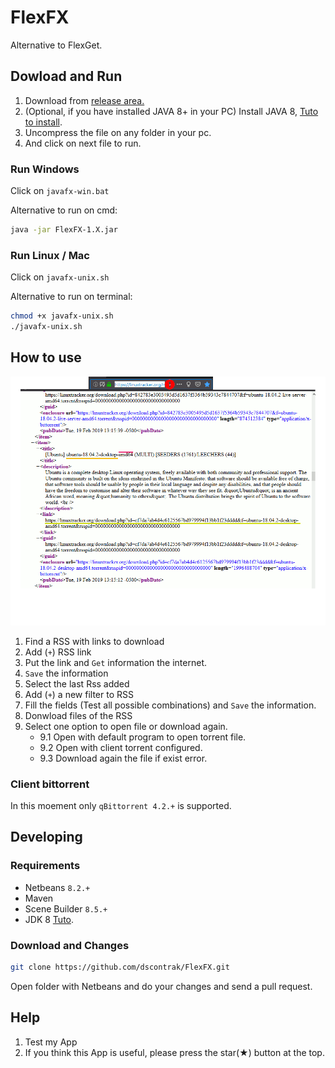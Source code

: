# FlexFX

Alternative to FlexGet.

## Dowload and Run

1. Download from [release area.](https://github.com/dscontrak/FlexFX/releases)
2. (Optional, if you have installed JAVA 8+ in your PC) Install JAVA 8, [Tuto to install](http://android-turtlegrafik.ch/english/index.php?inhalt_mitte=editor/jreEnglish.inc.php).
3. Uncompress the file on any folder in your pc.
4. And click on next file to run.

### Run Windows

Click on `javafx-win.bat`

Alternative to run on cmd:

```sh
java -jar FlexFX-1.X.jar
```

### Run Linux / Mac

Click on `javafx-unix.sh`

Alternative to run on terminal:

```sh
chmod +x javafx-unix.sh
./javafx-unix.sh
```

## How to use

![Basic-Tuto](./tuto-basico-descargar.gif)

1. Find a RSS with links to download
2. Add (`+`) RSS link
3. Put the link and `Get` information the internet.
4. `Save` the information
5. Select the last Rss added
6. Add (`+`) a new filter to RSS
7. Fill the fields (Test all possible combinations) and `Save` the information.
8. Donwload files of the RSS
9. Select one option to open file or download again.
    - 9.1 Open with default program to open torrent file.
    - 9.2 Open with client torrent configured.
    - 9.3 Download again the file if exist error.

### Client bittorrent

In this moement only `qBittorrent 4.2.+` is supported.

## Developing

### Requirements

- Netbeans `8.2.+`
- Maven
- Scene Builder `8.5.+`
- JDK 8 [Tuto](https://github.com/jagrosh/MusicBot/wiki/Installing-JDK1.8).

### Download and Changes

```sh
git clone https://github.com/dscontrak/FlexFX.git
```

Open folder with Netbeans and do your changes and send a pull request.

## Help

1. Test my App
2. If you think this App is useful, please press the star(★) button at the top.
